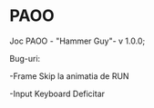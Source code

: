 # PAOO

Joc PAOO - "Hammer Guy"- v 1.0.0;

Bug-uri: 

-Frame Skip la animatia de RUN

-Input Keyboard Deficitar
         
